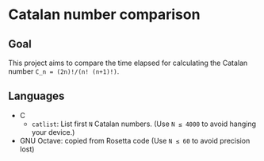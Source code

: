 Catalan number comparison
===

Goal
---

This project aims to compare the time elapsed for calculating the
Catalan number `C_n = (2n)!/(n! (n+1)!)`.

Languages
---

- C
  - `catlist`: List first `N` Catalan numbers.  (Use `N ≤ 4000` to
      avoid hanging your device.)
- GNU Octave: copied from Rosetta code (Use `N ≤ 60` to avoid
    precision lost)
